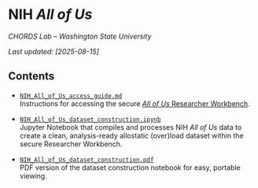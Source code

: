 # NIH *All of Us*
*CHORDS Lab – Washington State University*  

_Last updated: [2025-08-15]_  

## Contents  

- [`NIH_All_of_Us_access_guide.md`](NIH_All_of_Us_access_guide.md)      
  Instructions for accessing the secure [*All of Us* Researcher Workbench](https://workbench.researchallofus.org/).  

- [`NIH_All_of_Us_dataset_construction.ipynb`](NIH_All_of_Us_dataset_construction.ipynb)    
  Jupyter Notebook that compiles and processes NIH *All of Us* data to create a clean, analysis-ready allostatic (over)load dataset within the secure Researcher Workbench.  

- [`NIH_All_of_Us_dataset_construction.pdf`](NIH_All_of_Us_dataset_construction.pdf)    
  PDF version of the dataset construction notebook for easy, portable viewing.  
